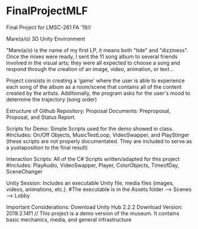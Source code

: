 # FinalProjectMLF
Final Project for LMSC-261 FA '19// 

Mare(a/o) 3D Unity Environment

"Mare(a/o) is the name of my first LP, it means both "tide" and "dizziness". Once the mixes were ready, I sent the 11 song album to several friends involved in the visual arts; they were all expected to choose a song and respond through the creation of an image, video, animation, or text...

Project consists in creating a 'game' where the user is able to experience each song of the album as a room/scene that contains all of the content created by the artists. Additionally, the program asks for the user's mood to determine the trajectory (song order)

Estructure of Github Repository:
Proposal Documents: Preproposal, Proposal, and Status Report.

Scripts for Demo: Simple Scripts used for the demo showed in class. #Includes: On/Off Objects, MusicTestLoop, VideoSwapper, and PlayStinger (these scripts are not properly documentated. They are included to serve as a yuxtaposition to the final result)

Interaction Scripts: All of the C# Scripts written/adapted for this project #Includes: PlayAudio, VideoSwapper, Player, ColorObjects, TimeofDay, SceneChanger

Unity Session: Includes an executable Unity file, media files (images, videos, animations, etc.). #The executable is in the Assets folder --> Scenes --> Lobby

Important Considerations: Download Unity Hub 2.2.2 Download Version: 2019.2.14f1
// This project is a demo version of the museum. It contains basic mechanics, media, and general infrastructure
